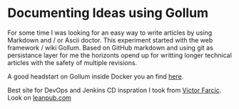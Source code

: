 # Documenting Ideas using Gollum  

For some time I was looking for an easy way to write articles by using Markdown and / or Ascii doctor.  This experiment started with the web framework / wiki Gollum. Based on GitHub markdown and using git as persistance layer for me the horizonts opend up for writting longer 
technical articles with the safety of multiple revisions.

A good headstart on Gollum inside Docker you an find [here][docker-gollum].  

Best site for DevOps and Jenkins CD inspration I took from [Victor Farcic][vfarcic]. Look on [leanpub.com][leanpub]

[docker-gollum]: https://github.com/gollum/gollum/wiki/Gollum-via-Docker  
[vfarcic]: http://vfarcic.github.io/  
[leanpub]: http://leanpub.com  

